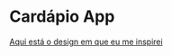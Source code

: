 # Cardápio App
[Aqui está o design em que eu me inspirei]( https://br.pinterest.com/pin/545709679850559636/)  
